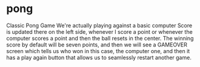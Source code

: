 # pong
Classic Pong Game 
We're actually playing against a basic computer
Score is updated there on the left side, whenever I score a point or whenever the computer scores a point and then the ball resets in the center.
The winning score by default will be seven points, and then we will see a GAMEOVER screen which tells
us who won in this case, the computer one, and then it has a play again button that allows us to seamlessly restart another game.
